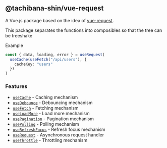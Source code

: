 ## @tachibana-shin/vue-request

A Vue.js package based on the idea of [vue-request](https://github.com/attojs/vue-request).

This package separates the functions into composibles so that the tree can be treeshake

Example

```typescript
const { data, loading, error } = useRequest(
  useCache(useFetch("/api/users"), {
    cacheKey: "users"
  })
)
```

### Features

- [`useCache`](./docs/cache.md) - Caching mechanism
- [`useDebounce`](./docs/debounce.md) - Debouncing mechanism
- [`useFetch`](./docs/fetch.md) - Fetching mechanism
- [`useLoadMore`](./docs/load-more.md) - Load more mechanism
- [`usePagination`](./docs/pagination.md) - Pagination mechanism
- [`usePolling`](./docs/polling.md) - Polling mechanism
- [`useRefreshFocus`](./docs/refresh-focus.md) - Refresh focus mechanism
- [`useRequest`](./docs/request.md) - Asynchronous request handler
- [`useThrottle`](./docs/throttle.md) - Throttling mechanism
